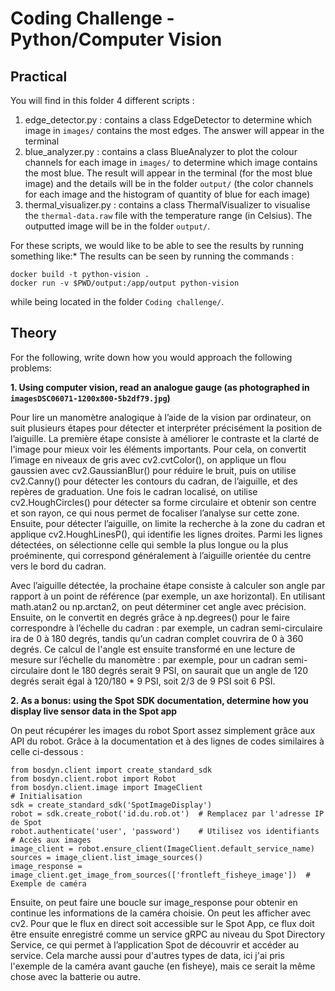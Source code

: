 # Coding Challenge - Python/Computer Vision

## Practical
You will find in this folder 4 different scripts :
1. edge_detector.py : contains a class EdgeDetector to determine which image in `images/` contains the most edges. The answer will appear in the terminal
2. blue_analyzer.py : contains a class BlueAnalyzer to plot the colour channels for each image in `images/` to determine which image contains the most blue. The result will appear in the terminal (for the most blue image) and the details will be in the folder `output/` (the color channels for each image and the histogram of quantity of blue for each image)
3. thermal_visualizer.py : contains a class ThermalVisualizer to visualise the `thermal-data.raw` file with the temperature range (in Celsius). The outputted image will be in the folder `output/`.

For these scripts, we would like to be able to see the results by running something like:*
The results can be seen by running the commands :

```
docker build -t python-vision .
docker run -v $PWD/output:/app/output python-vision
```

while being located in the folder `Coding challenge/`.

## Theory

For the following, write down how you would approach the following problems:

**1. Using computer vision, read an analogue gauge (as photographed in `imagesDSC06071-1200x800-5b2df79.jpg`)**

Pour lire un manomètre analogique à l’aide de la vision par ordinateur, on suit plusieurs étapes pour détecter et interpréter précisément la position de l’aiguille. La première étape consiste à améliorer le contraste et la clarté de l'image pour mieux voir les éléments importants. Pour cela, on convertit l’image en niveaux de gris avec cv2.cvtColor(), on applique un flou gaussien avec cv2.GaussianBlur() pour réduire le bruit, puis on utilise cv2.Canny() pour détecter les contours du cadran, de l’aiguille, et des repères de graduation. Une fois le cadran localisé, on utilise cv2.HoughCircles() pour détecter sa forme circulaire et obtenir son centre et son rayon, ce qui nous permet de focaliser l’analyse sur cette zone. Ensuite, pour détecter l’aiguille, on limite la recherche à la zone du cadran et applique cv2.HoughLinesP(), qui identifie les lignes droites. Parmi les lignes détectées, on sélectionne celle qui semble la plus longue ou la plus proéminente, qui correspond généralement à l’aiguille orientée du centre vers le bord du cadran.

Avec l’aiguille détectée, la prochaine étape consiste à calculer son angle par rapport à un point de référence (par exemple, un axe horizontal). En utilisant math.atan2 ou np.arctan2, on peut déterminer cet angle avec précision. Ensuite, on le convertit en degrés grâce à np.degrees() pour le faire correspondre à l’échelle du cadran : par exemple, un cadran semi-circulaire ira de 0 à 180 degrés, tandis qu’un cadran complet couvrira de 0 à 360 degrés. Ce calcul de l'angle est ensuite transformé en une lecture de mesure sur l’échelle du manomètre : par exemple, pour un cadran semi-circulaire dont le 180 degrés serait 9 PSI, on saurait que un angle de 120 degrés serait égal à 120/180 * 9 PSI, soit 2/3 de 9 PSI soit 6 PSI.

**2. As a bonus: using the Spot SDK documentation, determine how you display live sensor data in the Spot app**

On peut récupérer les images du robot Sport assez simplement grâce aux API du robot. Grâce à la documentation et à des lignes de codes similaires à celle ci-dessous :
```{python}
from bosdyn.client import create_standard_sdk
from bosdyn.client.robot import Robot
from bosdyn.client.image import ImageClient
# Initialisation
sdk = create_standard_sdk('SpotImageDisplay')
robot = sdk.create_robot('id.du.rob.ot')  # Remplacez par l'adresse IP de Spot
robot.authenticate('user', 'password')    # Utilisez vos identifiants
# Accès aux images
image_client = robot.ensure_client(ImageClient.default_service_name)
sources = image_client.list_image_sources()
image_response = image_client.get_image_from_sources(['frontleft_fisheye_image'])  # Exemple de caméra
```

Ensuite, on peut faire une boucle sur image_response pour obtenir en continue les informations de la caméra choisie. On peut les afficher avec cv2. Pour que le flux en direct soit accessible sur le Spot App, ce flux doit être ensuite enregistré comme un service gRPC au niveau du Spot Directory Service, ce qui permet à l’application Spot de découvrir et accéder au service. Cela marche aussi pour d'autres types de data, ici j'ai pris l'exemple de la caméra avant gauche (en fisheye), mais ce serait la même chose avec la batterie ou autre.
